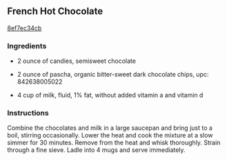 ## French Hot Chocolate

[8ef7ec34cb](http://cooking.nytimes.com/recipes/5586)

### Ingredients

 - 2 ounce of candies, semisweet chocolate

 - 2 ounce of pascha, organic bitter-sweet dark chocolate chips, upc: 842638005022

 - 4 cup of milk, fluid, 1% fat, without added vitamin a and vitamin d

### Instructions

Combine the chocolates and milk in a large saucepan and bring just to a boil, stirring occasionally. Lower the heat and cook the mixture at a slow simmer for 30 minutes. Remove from the heat and whisk thoroughly. Strain through a fine sieve. Ladle into 4 mugs and serve immediately.